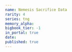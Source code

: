 ```yaml
---
name: Nemesis Sacrifice Data
rarity: 4
series: tng
memory_alpha:
bigbook_tier: -1
in_portal: true
date:
published: true
---
```




